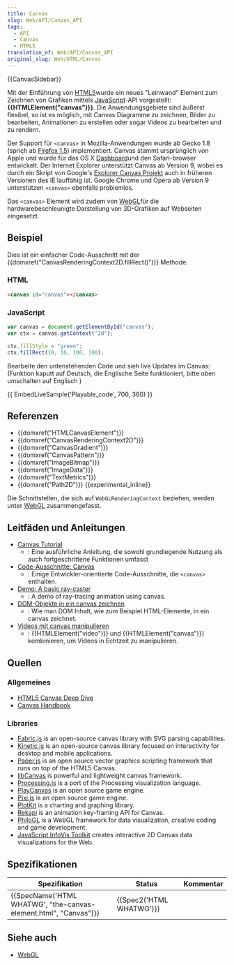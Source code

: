 ```yaml
---
title: Canvas
slug: Web/API/Canvas_API
tags:
  - API
  - Canvas
  - HTML5
translation_of: Web/API/Canvas_API
original_slug: Web/HTML/Canvas
---
```

{{CanvasSidebar}}

Mit der Einführung von [HTML5](/de/docs/HTML/HTML5)wurde ein neues "Leinwand" Element zum Zeichnen von Grafiken mittels [JavaScript](/de/docs/Web/JavaScript)-API vorgestellt: **{{HTMLElement("canvas")}}**. Die Anwendungsgebiete sind äußerst flexibel, so ist es möglich, mit Canvas Diagramme zu zeichnen, Bilder zu bearbeiten, Animationen zu erstellen oder sogar Videos zu bearbeiten und zu rendern.

Der Support für `<canvas>` in Mozilla-Anwendungen wurde ab Gecko 1.8 (sprich ab [Firefox 1.5](/de/docs/Mozilla/Firefox/Releases/1.5)) implementiert. Canvas stammt ursprünglich von Apple und wurde für das OS X [Dashboard](https://en.wikipedia.org/wiki/Dashboard_%28Mac_OS%29)und den Safari-browser entwickelt. Der Internet Explorer unterstützt Canvas ab Version 9, wobei es durch ein Skript von Google's [Explorer Canvas Projekt](http://excanvas.sourceforge.net/) auch in früheren Versionen des IE lauffähig ist. Google Chrome und Opera ab Version 9 unterstützen `<canvas>` ebenfalls problemlos.

Das `<canvas>` Element wird zudem von [WebGL](/de/docs/Web/WebGL)für die hardwarebeschleunigte Darstellung von 3D-Grafiken auf Webseiten eingesetzt.

## Beispiel

Dies ist ein einfacher Code-Ausschnitt mit der {{domxref("CanvasRenderingContext2D.fillRect()")}} Methode.

### HTML

```html
<canvas id="canvas"></canvas>
```

### JavaScript

```js
var canvas = document.getElementById("canvas");
var ctx = canvas.getContext("2d");

ctx.fillStyle = "green";
ctx.fillRect(10, 10, 100, 100);
```

Bearbeite den untenstehenden Code und sieh live Updates im Canvas: (Funktion kaputt auf Deutsch, die Englische Seite funktioniert, bitte oben umschalten auf Englisch )

{{ EmbedLiveSample('Playable_code', 700, 360) }}

## Referenzen

- {{domxref("HTMLCanvasElement")}}
- {{domxref("CanvasRenderingContext2D")}}
- {{domxref("CanvasGradient")}}
- {{domxref("CanvasPattern")}}
- {{domxref("ImageBitmap")}}
- {{domxref("ImageData")}}
- {{domxref("TextMetrics")}}
- {{domxref("Path2D")}} {{experimental_inline}}

Die Schnittstellen, die sich auf `WebGLRenderingContext` beziehen, werden unter [WebGL](/de/docs/Web/WebGL) zusammengefasst.

## Leitfäden und Anleitungen

- [Canvas Tutorial](/de/docs/Web/API/Canvas_API/Tutorial)
  - : Eine ausführliche Anleitung, die sowohl grundlegende Nutzung als auch fortgeschrittene Funktionen umfasst
- [Code-Ausschnitte: Canvas](/en-US/Add-ons/Code_snippets/Canvas)
  - : Einige Entwickler-orientierte Code-Ausschnitte, die `<canvas>` enthalten.
- [Demo: A basic ray-caster](/de/docs/Web/API/Canvas_API/A_basic_ray-caster)
  - : A demo of ray-tracing animation using canvas.
- [DOM-Objekte in ein canvas zeichnen](/de/docs/Web/API/Canvas_API/Drawing_DOM_objects_into_a_canvas)
  - : Wie man DOM Inhalt, wie zum Beispiel HTML-Elemente, in ein canvas zeichnet.
- [Videos mit canvas manipulieren](/de/docs/Web/API/Canvas_API/Manipulating_video_using_canvas)
  - : {{HTMLElement("video")}} und {{HTMLElement("canvas")}} kombinieren, um Videos in Echtzeit zu manipulieren.

## Quellen

### Allgemeines

- [HTML5 Canvas Deep Dive](http://joshondesign.com/p/books/canvasdeepdive/title.html)
- [Canvas Handbook](http://bucephalus.org/text/CanvasHandbook/CanvasHandbook.html)

### Libraries

- [Fabric.js](http://fabricjs.com) is an open-source canvas library with SVG parsing capabilities.
- [Kinetic.js](https://github.com/ericdrowell/KineticJS) is an open-source canvas library focused on interactivity for desktop and mobile applications.
- [Paper.js](http://paperjs.org/) is an open source vector graphics scripting framework that runs on top of the HTML5 Canvas.
- [libCanvas](http://libcanvas.github.com/) is powerful and lightweight canvas framework.
- [Processing.js](http://processingjs.org) is a port of the Processing visualization language.
- [PlayCanvas](https://playcanvas.com/) is an open source game engine.
- [Pixi.js](http://www.pixijs.com/) is an open source game engine.
- [PlotKit](http://www.liquidx.net/plotkit/) is a charting and graphing library.
- [Rekapi](https://github.com/jeremyckahn/rekapi) is an animation key-framing API for Canvas.
- [PhiloGL](http://senchalabs.github.com/philogl/) is a WebGL framework for data visualization, creative coding and game development.
- [JavaScript InfoVis Toolkit](http://thejit.org/) creates interactive 2D Canvas data visualizations for the Web.

## Spezifikationen

| Spezifikation                                                                        | Status                           | Kommentar |
| ------------------------------------------------------------------------------------ | -------------------------------- | --------- |
| {{SpecName('HTML WHATWG', "the-canvas-element.html", "Canvas")}} | {{Spec2('HTML WHATWG')}} |           |

## Siehe auch

- [WebGL](/de/docs/Web/WebGL)
